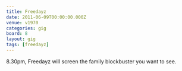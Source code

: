 ```yaml
---
title: Freedayz
date: 2011-06-09T00:00:00.000Z
venue: v1970
categories: gig
board: 8
layout: gig
tags: [freedayz]
---
```

8.30pm, Freedayz will screen the family blockbuster you want to see.